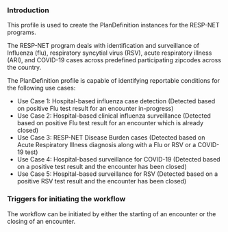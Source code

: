 ### Introduction

This profile is used to create the PlanDefinition instances for the RESP-NET programs.

The RESP-NET program deals with identification and surveillance of Influenza (flu), respiratory syncytial virus (RSV), acute respiratory illness (ARI), and COVID-19 cases across predefined participating zipcodes across the country. 

The PlanDefinition profile is capable of identifying reportable conditions for the following use cases:

* Use Case 1: Hospital-based influenza case detection (Detected based on positive Flu test result for an encounter in-progress)
* Use Case 2: Hospital-based clinical influenza surveillance (Detected based on positive Flu test result for an encounter which is already closed)
* Use Case 3: RESP-NET Disease Burden cases (Detected based on Acute Respiratory Illness diagnosis along with a Flu or RSV or a COVID-19 test)
* Use Case 4: Hospital-based surveillance for COVID-19 (Detected based on a positive test result and the encounter has been closed)
* Use Case 5: Hospital-based surveillance for RSV (Detected based on a positive RSV test result and the encounter has been closed)

### Triggers for initiating the workflow 

The workflow can be initiated by either the starting of an encounter or the closing of an encounter.


 
